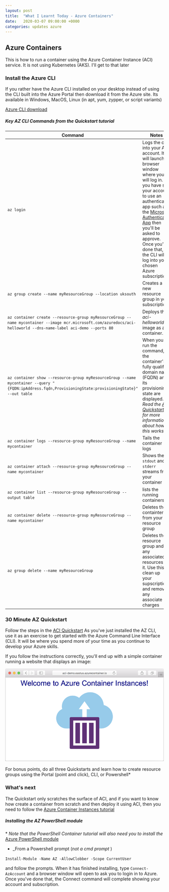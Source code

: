 ```yaml
---
layout: post
title:  "What I Learnt Today - Azure Containers"
date:   2020-03-07 09:00:00 +0000
categories: updates azure
---
```

## Azure Containers
This is how to run a container using the Azure Container Instance (ACI) service. It is not using Kubernetes (AKS). I'll get to that later

### Install the Azure CLI
If you rather have the Azure CLI installed on your desktop instead of using the CLI built into the Azure Portal then download it from the Azure site. Its available in Windows, MacOS, Linux (in apt, yum, zypper, or script variants)

[Azure CLI download](https://docs.microsoft.com/en-us/cli/azure/install-azure-cli?view=azure-cli-latest)

##### Key AZ CLI Commands from the Quickstart tutorial 
| Command | Notes |
|---|---|
| `az login` | Logs the cli into your AZ account. It will launch a browser window where you will log in. If you have set your account to use an authenticator app such as the [Microsoft Authenticator App](https://www.microsoft.com/en-gb/p/microsoft-authenticator/9nblgggzmcj6?activetab=pivot:overviewtab) then you'll be asked to approve. Once you've done that, the CLI will log into your chosen Azure subscription |
|`az group create --name myResourceGroup --location uksouth`| Creates a new resource group in your subscription |
|`az container create --resource-group myResourceGroup --name mycontainer --image mcr.microsoft.com/azuredocs/aci-helloworld --dns-name-label aci-demo --ports 80` | Deploys the _aci-helloworld_ image as a container. |
| `az container show --resource-group myResourceGroup --name mycontainer --query "{FQDN:ipAddress.fqdn,ProvisioningState:provisioningState}" --out table` | When you run the command, the container's fully qualified domain name (FQDN) and its provisioning state are displayed. _Read the [ACI Quickstart](https://docs.microsoft.com/en-us/azure/container-instances/container-instances-quickstart) for more information about how this works_ |
|`az container logs --resource-group myResourceGroup --name mycontainer`| Tails the container logs|
|`az container attach --resource-group myResourceGroup --name mycontainer`| Shows the `stdout` and `stderr` streams from your container|
|`az container list --resource-group myResourceGroup --output table` | lists the running containers|
|`az container delete --resource-group myResourceGroup --name mycontainer`|  Deletes the containter from your resource group |
|`az group delete --name myResourceGroup`|Deletes the resource group and any associated resources in it. Use this to clean up your supscription and remove any associate charges|

### 30 Minute AZ Quickstart
Follow the steps in the [ACI Quickstart](https://docs.microsoft.com/en-us/azure/container-instances/container-instances-quickstart)  As you've just installed the AZ CLI, use it as an exercise to get started with the Azure Command Line Interface (CLI). It will be where you spend more of your time as you continue to develop your Azure skills.

If you follow the instructions correctly, you'll end up with a simple container running a website that displays an image:

![Azure Image](/assets\images\view-an-application-running-in-an-azure-container-instance.png)

For bonus points, do all three Quickstarts and learn how to create resource groups using the Portal (point and click), CLI, or Powershell*

### What's next
The Quickstart only scratches the surface of ACI, and if you want to know how create a container from scratch and then deploy it using ACI, then you need to follow the [Azure Container Instances tutorial](https://docs.microsoft.com/en-us/azure/container-instances/container-instances-tutorial-prepare-app)

##### Installing the AZ PowerShell module
\* _Note that the PowerShell Container tutorial will also need you to install the_ [Azure PowerShell module](https://docs.microsoft.com/en-gb/powershell/azure/install-az-ps?view=azps-3.5.0&viewFallbackFrom=azps-3.3.0)

* _From a Powershell prompt (_not a cmd prompt_ )

`Install-Module -Name AZ -AllowClobber -Scope CurrentUser`

and follow the prompts.  When it has finished installing, type `Connect-AzAccount` and a browser window will open to ask you to login in to Azure. Once you've done that, the Connect command will complete showing your account and subscription.

